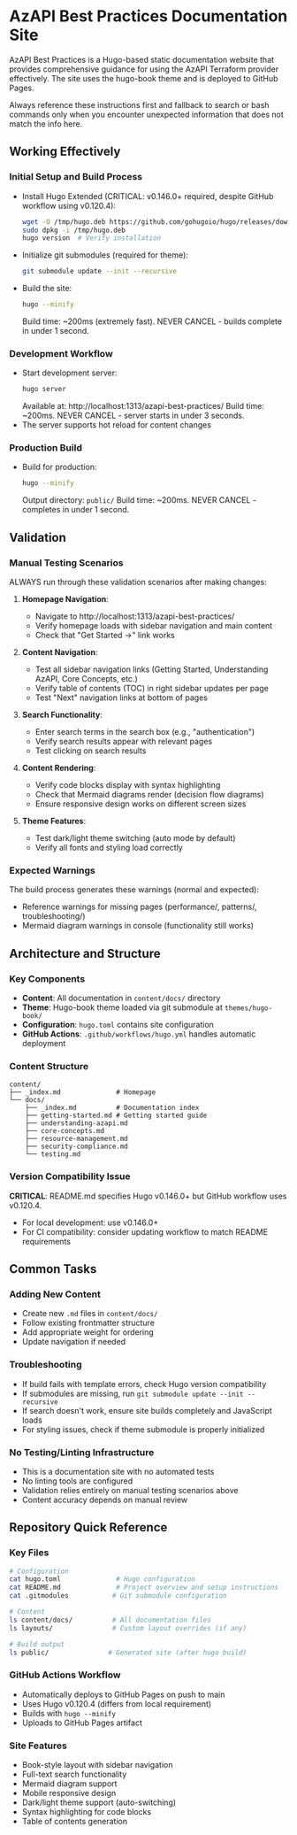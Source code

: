 # AzAPI Best Practices Documentation Site

AzAPI Best Practices is a Hugo-based static documentation website that provides comprehensive guidance for using the AzAPI Terraform provider effectively. The site uses the hugo-book theme and is deployed to GitHub Pages.

Always reference these instructions first and fallback to search or bash commands only when you encounter unexpected information that does not match the info here.

## Working Effectively

### Initial Setup and Build Process
- Install Hugo Extended (CRITICAL: v0.146.0+ required, despite GitHub workflow using v0.120.4):
  ```bash
  wget -O /tmp/hugo.deb https://github.com/gohugoio/hugo/releases/download/v0.146.0/hugo_extended_0.146.0_linux-amd64.deb
  sudo dpkg -i /tmp/hugo.deb
  hugo version  # Verify installation
  ```
- Initialize git submodules (required for theme):
  ```bash
  git submodule update --init --recursive
  ```
- Build the site:
  ```bash
  hugo --minify
  ```
  Build time: ~200ms (extremely fast). NEVER CANCEL - builds complete in under 1 second.

### Development Workflow
- Start development server:
  ```bash
  hugo server
  ```
  Available at: http://localhost:1313/azapi-best-practices/
  Build time: ~200ms. NEVER CANCEL - server starts in under 3 seconds.
- The server supports hot reload for content changes

### Production Build
- Build for production:
  ```bash
  hugo --minify
  ```
  Output directory: `public/`
  Build time: ~200ms. NEVER CANCEL - completes in under 1 second.

## Validation

### Manual Testing Scenarios
ALWAYS run through these validation scenarios after making changes:

1. **Homepage Navigation**:
   - Navigate to http://localhost:1313/azapi-best-practices/
   - Verify homepage loads with sidebar navigation and main content
   - Check that "Get Started →" link works

2. **Content Navigation**:
   - Test all sidebar navigation links (Getting Started, Understanding AzAPI, Core Concepts, etc.)
   - Verify table of contents (TOC) in right sidebar updates per page
   - Test "Next" navigation links at bottom of pages

3. **Search Functionality**:
   - Enter search terms in the search box (e.g., "authentication")
   - Verify search results appear with relevant pages
   - Test clicking on search results

4. **Content Rendering**:
   - Verify code blocks display with syntax highlighting
   - Check that Mermaid diagrams render (decision flow diagrams)
   - Ensure responsive design works on different screen sizes

5. **Theme Features**:
   - Test dark/light theme switching (auto mode by default)
   - Verify all fonts and styling load correctly

### Expected Warnings
The build process generates these warnings (normal and expected):
- Reference warnings for missing pages (performance/, patterns/, troubleshooting/)
- Mermaid diagram warnings in console (functionality still works)

## Architecture and Structure

### Key Components
- **Content**: All documentation in `content/docs/` directory
- **Theme**: Hugo-book theme loaded via git submodule at `themes/hugo-book/`
- **Configuration**: `hugo.toml` contains site configuration
- **GitHub Actions**: `.github/workflows/hugo.yml` handles automatic deployment

### Content Structure
```
content/
├── _index.md              # Homepage
└── docs/
    ├── _index.md          # Documentation index
    ├── getting-started.md # Getting started guide
    ├── understanding-azapi.md
    ├── core-concepts.md
    ├── resource-management.md
    ├── security-compliance.md
    └── testing.md
```

### Version Compatibility Issue
**CRITICAL**: README.md specifies Hugo v0.146.0+ but GitHub workflow uses v0.120.4. 
- For local development: use v0.146.0+
- For CI compatibility: consider updating workflow to match README requirements

## Common Tasks

### Adding New Content
- Create new `.md` files in `content/docs/`
- Follow existing frontmatter structure
- Add appropriate weight for ordering
- Update navigation if needed

### Troubleshooting
- If build fails with template errors, check Hugo version compatibility
- If submodules are missing, run `git submodule update --init --recursive`
- If search doesn't work, ensure site builds completely and JavaScript loads
- For styling issues, check if theme submodule is properly initialized

### No Testing/Linting Infrastructure
- This is a documentation site with no automated tests
- No linting tools are configured
- Validation relies entirely on manual testing scenarios above
- Content accuracy depends on manual review

## Repository Quick Reference

### Key Files
```bash
# Configuration
cat hugo.toml              # Hugo configuration
cat README.md              # Project overview and setup instructions
cat .gitmodules           # Git submodule configuration

# Content
ls content/docs/          # All documentation files
ls layouts/               # Custom layout overrides (if any)

# Build output  
ls public/               # Generated site (after hugo build)
```

### GitHub Actions Workflow
- Automatically deploys to GitHub Pages on push to main
- Uses Hugo v0.120.4 (differs from local requirement)
- Builds with `hugo --minify`
- Uploads to GitHub Pages artifact

### Site Features
- Book-style layout with sidebar navigation
- Full-text search functionality
- Mermaid diagram support
- Mobile responsive design
- Dark/light theme support (auto-switching)
- Syntax highlighting for code blocks
- Table of contents generation